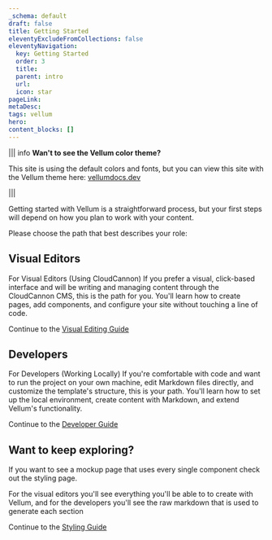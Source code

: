 ```yaml
---
_schema: default
draft: false
title: Getting Started
eleventyExcludeFromCollections: false
eleventyNavigation:
  key: Getting Started 
  order: 3
  title:
  parent: intro
  url:
  icon: star
pageLink:
metaDesc: 
tags: vellum
hero:
content_blocks: []
---
```


||| info
**Wan't to see the Vellum color theme?**

This site is using the default colors and fonts, but you can view this site with the Vellum theme here: [vellumdocs.dev](https://vellumdocs.dev)

|||

Getting started with Vellum is a straightforward process, but your first steps will depend on how you plan to work with your content.

Please choose the path that best describes your role:

## Visual Editors
For Visual Editors (Using CloudCannon)
If you prefer a visual, click-based interface and will be writing and managing content through the CloudCannon CMS, this is the path for you. You'll learn how to create pages, add components, and configure your site without touching a line of code.

Continue to the [Visual Editing Guide](src/docs/visual-guide/getting-sarted.md)

## Developers
For Developers (Working Locally)
If you're comfortable with code and want to run the project on your own machine, edit Markdown files directly, and customize the template's structure, this is your path. You'll learn how to set up the local environment, create content with Markdown, and extend Vellum's functionality.

Continue to the [Developer Guide](src/docs/developer-guide/site-wide.md)

## Want to keep exploring?
If you want to see a mockup page that uses every single component check out the styling page.

For the visual editors you'll see everything you'll be able to to create with Vellum, and for the developers you'll see the raw markdown that is used to generate each section

Continue to the [Styling Guide](src/docs/Styling.md)